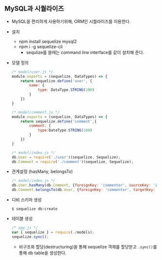 ## MySQL과 시퀄라이즈

- MySQL을 편리하게 사용하기위해, ORM인 시퀄라이즈를 이용한다.

- 설치

  - npm install sequelize mysql2
  - npm i -g sequelize-cli
    - sequlize를 쓸때는 command line interface를 같이 설치해 준다.

- 모델 정의 

  ```javascript
  /* model/user.js */
  module.exports = (sequelize, DataTypes) => {
      return sequelize.define('user', {
          name: {
              type: DataType.STRING(100)
          }
      })
  }
  
  /* model/comment.js */
  module.exports = (sequelize, DataTypes) => {
      return sequelize.define('comment',{
          comment: {
              type:DataType.STRING(100)
          }
      })
  }
  
  /* model/index.js */
  db.User = require('./user')(sequelize, Sequelize);
  db.Comment = require('./comment')(sequelize, Sequelize);
  ```

- 관계설정 (hasMany, belongsTo)

  ```javascript
  /* model/index.js */
  db.User.hasMany(db.Comment, {foreignKey: 'commenter', sourceKey: 'id'});
  db.Comment.belongsTo(db.User, {foreignKey: 'commenter', targetKey: 'id'});
  ```

- 디비 스키마 생성

  ```shell
  $ sequelize db:create
  ```

- 테이블 생성

  ```javascript
  /* app.js */
  var { sequelize } = require(./models);
  sequelize.sync();
  ```

  - 비구조화 할당(destructuring)을 통해 sequelize 객체를 할당받고 `.sync()`를 통해 db table을 생성한다.